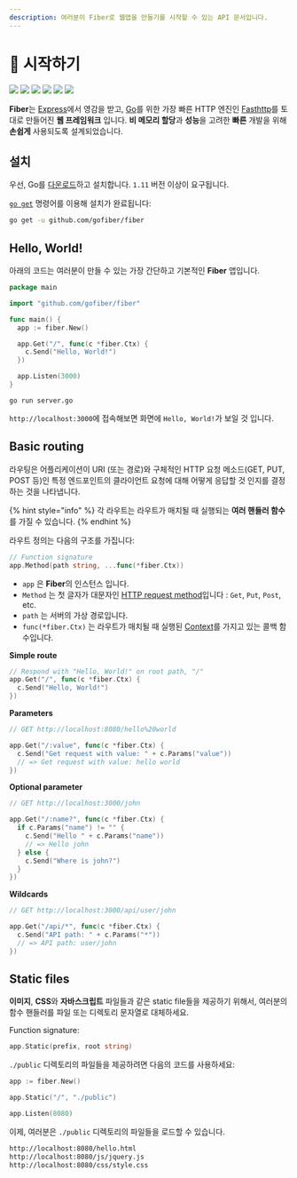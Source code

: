 ```yaml
---
description: 여러분이 Fiber로 웹앱을 만들기를 시작할 수 있는 API 문서입니다.
---
```


# 📖 시작하기

 [![](https://img.shields.io/github/release/gofiber/fiber?style=flat-square)](https://github.com/gofiber/fiber/releases)  [![](https://img.shields.io/badge/go.dev-007d9c?logo=go&logoColor=white&style=flat-square)](https://pkg.go.dev/github.com/gofiber/fiber?tab=doc)   [![](https://goreportcard.com/badge/github.com/gofiber/fiber?style=flat-square)](https://goreportcard.com/report/github.com/gofiber/fiber)  [![](https://img.shields.io/badge/coverage-91%25-brightgreen?style=flat-square)](https://gocover.io/github.com/gofiber/fiber)  [![](https://img.shields.io/github/workflow/status/gofiber/fiber/Test?label=tests&style=flat-square)](https://github.com/gofiber/fiber/actions?query=workflow%3ATest)  [![](https://img.shields.io/github/workflow/status/gofiber/fiber/Gosec?label=gosec&style=flat-square)](https://github.com/gofiber/fiber/actions?query=workflow%3AGosec)

**Fiber**는  [Express](https://github.com/expressjs/express)에서 영감을 받고, [Go](https://golang.org/doc/)를 위한 가장 빠른 HTTP 엔진인  [Fasthttp](https://github.com/valyala/fasthttp)를 토대로 만들어진 **웹 프레임워크** 입니다. **비 메모리 할당**과 **성능**을 고려한 **빠른** 개발을 위해 **손쉽게** 사용되도록 설계되었습니다. 

## 설치

우선, Go를 [다운로드](https://golang.org/dl/)하고 설치합니다. `1.11` 버전 이상이 요구됩니다.

[`go get`](https://golang.org/cmd/go/#hdr-Add_dependencies_to_current_module_and_install_them) 명령어를 이용해 설치가 완료됩니다:

```bash
go get -u github.com/gofiber/fiber
```

## Hello, World!

아래의 코드는 여러분이 만들 수 있는 가장 간단하고 기본적인 **Fiber** 앱입니다.

```go
package main

import "github.com/gofiber/fiber"

func main() {
  app := fiber.New()

  app.Get("/", func(c *fiber.Ctx) {
    c.Send("Hello, World!")
  })

  app.Listen(3000)
}
```

```text
go run server.go
```

`http://localhost:3000`에 접속해보면 화면에 `Hello, World!`가 보일 것 입니다.

## Basic routing

라우팅은 어플리케이션이 URI (또는 경로)와 구체적인 HTTP 요청 메소드(GET, PUT, POST 등)인 특정 엔드포인트의  클라이언트 요청에 대해 어떻게 응답할 것 인지를 결정하는 것을 나타냅니다.

{% hint style="info" %}
각 라우트는 라우트가 매치될 때 실행되는 **여러 핸들러 함수**를 가질 수 있습니다. {% endhint %}

라우트 정의는 다음의 구조를 가집니다:

```go
// Function signature
app.Method(path string, ...func(*fiber.Ctx))
```

* `app` 은 **Fiber**의 인스턴스 입니다.
* `Method` 는 첫 글자가 대문자인 [HTTP request method](https://fiber.wiki/application#methods)입니다 : `Get`, `Put`, `Post`, etc.
* `path` 는 서버의 가상 경로입니다.
* `func(*fiber.Ctx)` 는 라우트가 매치될 때 실행된 [Context](https://fiber.wiki/context)를 가지고 있는 콜백 함수입니다.

**Simple route**

```go
// Respond with "Hello, World!" on root path, "/"
app.Get("/", func(c *fiber.Ctx) {
  c.Send("Hello, World!")
})
```

**Parameters**

```go
// GET http://localhost:8080/hello%20world

app.Get("/:value", func(c *fiber.Ctx) {
  c.Send("Get request with value: " + c.Params("value"))
  // => Get request with value: hello world
})
```

**Optional parameter**

```go
// GET http://localhost:3000/john

app.Get("/:name?", func(c *fiber.Ctx) {
  if c.Params("name") != "" {
    c.Send("Hello " + c.Params("name"))
    // => Hello john
  } else {
    c.Send("Where is john?")
  }
})
```

**Wildcards**

```go
// GET http://localhost:3000/api/user/john

app.Get("/api/*", func(c *fiber.Ctx) {
  c.Send("API path: " + c.Params("*"))
  // => API path: user/john
})
```

## Static files

**이미지**, **CSS**와 **자바스크립트** 파일들과 같은 static file들을 제공하기 위해서, 여러분의 함수 핸들러를 파일 또는 디렉토리 문자열로 대체하세요.

Function signature:

```go
app.Static(prefix, root string)
```

`./public` 디렉토리의 파일들을 제공하려면 다음의 코드를 사용하세요:

```go
app := fiber.New()

app.Static("/", "./public") 

app.Listen(8080)
```

이제, 여러분은 `./public` 디렉토리의 파일들을 로드할 수 있습니다.

```bash
http://localhost:8080/hello.html
http://localhost:8080/js/jquery.js
http://localhost:8080/css/style.css
```

